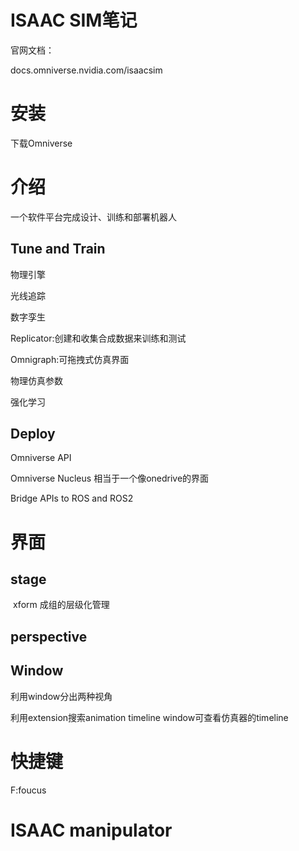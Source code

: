 # ISAAC SIM笔记

官网文档：

docs.omniverse.nvidia.com/isaacsim

# 安装

下载Omniverse



# 介绍

一个软件平台完成设计、训练和部署机器人



## Tune and Train 

物理引擎

光线追踪

数字孪生

Replicator:创建和收集合成数据来训练和测试

Omnigraph:可拖拽式仿真界面

物理仿真参数

强化学习

## Deploy

Omniverse API  

Omniverse Nucleus 相当于一个像onedrive的界面

Bridge APIs to ROS and ROS2



# 界面

## stage

​	xform 成组的层级化管理

## perspective



## Window

利用window分出两种视角



利用extension搜索animation timeline window可查看仿真器的timeline

# 快捷键

F:foucus 

 





# ISAAC manipulator

